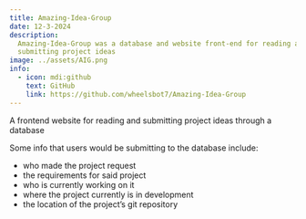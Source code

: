 ```yaml
---
title: Amazing-Idea-Group
date: 12-3-2024
description:
  Amazing-Idea-Group was a database and website front-end for reading and
  submitting project ideas
image: ../assets/AIG.png
info:
  - icon: mdi:github
    text: GitHub
    link: https://github.com/wheelsbot7/Amazing-Idea-Group
---
```


A frontend website for reading and submitting project ideas through a database

Some info that users would be submitting to the database include:

- who made the project request
- the requirements for said project
- who is currently working on it
- where the project currently is in development
- the location of the project’s git repository
